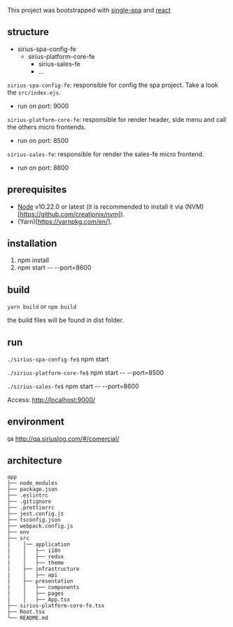 This project was bootstrapped with [single-spa](https://github.com/single-spa/single-spa) and [react](https://github.com/facebook/react/)

## structure

* sirius-spa-config-fe
  * sirius-platform-core-fe
    * sirius-sales-fe
    * ...

`sirius-spa-config-fe`: responsible for config the spa project. Take a look the `src/index.ejs`.

* run on port: 9000

`sirius-platform-core-fe`: responsible for render header, side menu and call the others micro frontends.

* run on port: 8500

`sirius-sales-fe`: responsible for render the sales-fe micro frontend.

* run on port: 8600

## prerequisites

- [Node](https://nodejs.org/en/) v10.22.0 or latest (it is recommended to install it via (NVM)[https://github.com/creationix/nvm]).
- (Yarn)[https://yarnpkg.com/en/].

## installation

1. npm install
2. npm start -- --port=8600

## build

`yarn build` or `npm build`

the build files will be found in dist folder.

## run

`./sirius-spa-config-fe$` npm start

`./sirius-platform-core-fe$` npm start -- --port=8500

`./sirius-sales-fe$` npm start -- --port=8600

Access:  <http://localhost:9000/>

## environment

`QA` <http://qa.siriuslog.com/#/comercial/>

## architecture

```
app
├── node_modules
├── package.json
├── .eslintrc
├── .gitignore
├── .prettierrc
├── jest.config.js
├── tsconfig.json
├── webpack.config.js
├── env
├── src
|    │── application
|    │   ├── i18n
|    │   ├── redux
|    │   ├── theme
|    ├── infrastructure
|    │   ├── api
|    ├── presentation
|    │   ├── components
|    │   ├── pages
|    │   ├── App.tsx
├── sirius-platform-core-fe.tsx      
├── Root.tsx
└── README.md      
```
